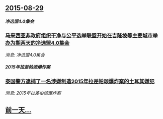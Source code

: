 ## [2015-08-29](/news/2015/08/29/index.md)

##### 净选盟4.0集会
### [马来西亚非政府组织干净与公平选举联盟开始在吉隆坡等主要城市举办为期两天的净选盟4.0集会](/news/2015/08/29/马来西亚非政府组织干净与公平选举联盟开始在吉隆坡等主要城市举办为期两天的净选盟40集会.md)
_消息: 净选盟4.0集会_

##### 2015年拉差帕颂爆炸案
### [泰国警方逮捕了一名涉嫌制造2015年拉差帕颂爆炸案的土耳其嫌犯](/news/2015/08/29/泰国警方逮捕了一名涉嫌制造2015年拉差帕颂爆炸案的土耳其嫌犯.md)
_消息: 2015年拉差帕颂爆炸案_

## [前一天...](/news/2015/08/27/index.md)

